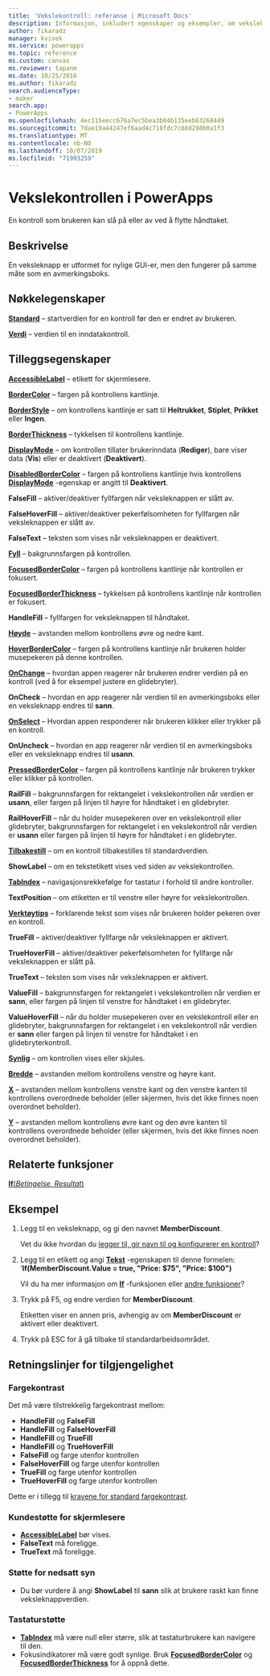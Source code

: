 ```yaml
---
title: 'Vekslekontroll: referanse | Microsoft Docs'
description: Informasjon, inkludert egenskaper og eksempler, om vekslekontrollen
author: fikaradz
manager: kvivek
ms.service: powerapps
ms.topic: reference
ms.custom: canvas
ms.reviewer: tapanm
ms.date: 10/25/2016
ms.author: fikaradz
search.audienceType:
- maker
search.app:
- PowerApps
ms.openlocfilehash: 4ec115eecc676a7ec5bea3b04b135eeb63268449
ms.sourcegitcommit: 7dae19a44247ef6aad4c718fdc7c68d298b0a1f3
ms.translationtype: MT
ms.contentlocale: nb-NO
ms.lasthandoff: 10/07/2019
ms.locfileid: "71993259"
---
```

# <a name="toggle-control-in-powerapps"></a>Vekslekontrollen i PowerApps
En kontroll som brukeren kan slå på eller av ved å flytte håndtaket.

## <a name="description"></a>Beskrivelse
En veksleknapp er utformet for nylige GUI-er, men den fungerer på samme måte som en avmerkingsboks.

## <a name="key-properties"></a>Nøkkelegenskaper
**[Standard](properties-core.md)** – startverdien for en kontroll før den er endret av brukeren.

**[Verdi](properties-core.md)** – verdien til en inndatakontroll.

## <a name="additional-properties"></a>Tilleggsegenskaper
**[AccessibleLabel](properties-accessibility.md)** – etikett for skjermlesere.

**[BorderColor](properties-color-border.md)** – fargen på kontrollens kantlinje.

**[BorderStyle](properties-color-border.md)** – om kontrollens kantlinje er satt til **Heltrukket**, **Stiplet**, **Prikket** eller **Ingen**.

**[BorderThickness](properties-color-border.md)** – tykkelsen til kontrollens kantlinje.

**[DisplayMode](properties-core.md)** – om kontrollen tillater brukerinndata (**Rediger**), bare viser data (**Vis**) eller er deaktivert (**Deaktivert**).

**[DisabledBorderColor](properties-color-border.md)** – fargen på kontrollens kantlinje hvis kontrollens **[DisplayMode](properties-core.md)** -egenskap er angitt til **Deaktivert**.

**FalseFill** – aktiver/deaktiver fyllfargen når veksleknappen er slått av.

**FalseHoverFill** – aktiver/deaktiver pekerfølsomheten for fyllfargen når veksleknappen er slått av.

**FalseText** – teksten som vises når veksleknappen er deaktivert.

**[Fyll](properties-color-border.md)** – bakgrunnsfargen på kontrollen.

**[FocusedBorderColor](properties-color-border.md)** – fargen på kontrollens kantlinje når kontrollen er fokusert.

**[FocusedBorderThickness](properties-color-border.md)** – tykkelsen på kontrollens kantlinje når kontrollen er fokusert.

**HandleFill** – fyllfargen for veksleknappen til håndtaket.

**[Høyde](properties-size-location.md)** – avstanden mellom kontrollens øvre og nedre kant.

**[HoverBorderColor](properties-color-border.md)** – fargen på kontrollens kantlinje når brukeren holder musepekeren på denne kontrollen.

**[OnChange](properties-core.md)** – hvordan appen reagerer når brukeren endrer verdien på en kontroll (ved å for eksempel justere en glidebryter).

**OnCheck** – hvordan en app reagerer når verdien til en avmerkingsboks eller en veksleknapp endres til **sann**.

**[OnSelect](properties-core.md)** – Hvordan appen responderer når brukeren klikker eller trykker på en kontroll.

**OnUncheck** – hvordan en app reagerer når verdien til en avmerkingsboks eller en veksleknapp endres til **usann**.

**[PressedBorderColor](properties-color-border.md)** – fargen på kontrollens kantlinje når brukeren trykker eller klikker på kontrollen.

**RailFill** – bakgrunnsfargen for rektangelet i vekslekontrollen når verdien er **usann**, eller fargen på linjen til høyre for håndtaket i en glidebryter.

**RailHoverFill** – når du holder musepekeren over en vekslekontroll eller glidebryter, bakgrunnsfargen for rektangelet i en vekslekontroll når verdien er **usann** eller fargen på linjen til høyre for håndtaket i en glidebryter.

**[Tilbakestill](properties-core.md)** – om en kontroll tilbakestilles til standardverdien.

**ShowLabel** – om en tekstetikett vises ved siden av vekslekontrollen.

**[TabIndex](properties-accessibility.md)** – navigasjonsrekkefølge for tastatur i forhold til andre kontroller.

**TextPosition** – om etiketten er til venstre eller høyre for vekslekontrollen.

**[Verktøytips](properties-core.md)** – forklarende tekst som vises når brukeren holder pekeren over en kontroll.

**TrueFill** – aktiver/deaktiver fyllfarge når veksleknappen er aktivert.

**TrueHoverFill** – aktiver/deaktiver pekerfølsomheten for fyllfarge når veksleknappen er slått på.

**TrueText** – teksten som vises når veksleknappen er aktivert.

**ValueFill** – bakgrunnsfargen for rektangelet i vekslekontrollen når verdien er **sann**, eller fargen på linjen til venstre for håndtaket i en glidebryter.

**ValueHoverFill** – når du holder musepekeren over en vekslekontroll eller en glidebryter, bakgrunnsfargen for rektangelet i en vekslekontroll når verdien er **sann** eller fargen på linjen til venstre for håndtaket i en glidebryterkontroll.

**[Synlig](properties-core.md)** – om kontrollen vises eller skjules.

**[Bredde](properties-size-location.md)** – avstanden mellom kontrollens venstre og høyre kant.

**[X](properties-size-location.md)** – avstanden mellom kontrollens venstre kant og den venstre kanten til kontrollens overordnede beholder (eller skjermen, hvis det ikke finnes noen overordnet beholder).

**[Y](properties-size-location.md)** – avstanden mellom kontrollens øvre kant og den øvre kanten til kontrollens overordnede beholder (eller skjermen, hvis det ikke finnes noen overordnet beholder).

## <a name="related-functions"></a>Relaterte funksjoner
[**If**(*Betingelse*, *Resultat*)](../functions/function-if.md)

## <a name="example"></a>Eksempel
1. Legg til en veksleknapp, og gi den navnet **MemberDiscount**.

    Vet du ikke hvordan du [legger til, gir navn til og konfigurerer en kontroll](../add-configure-controls.md)?
2. Legg til en etikett og angi **[Tekst](properties-core.md)** -egenskapen til denne formelen:
   <br>’**If(MemberDiscount.Value = true, "Price: $75", "Price: $100")**

    Vil du ha mer informasjon om **[If](../functions/function-if.md)** -funksjonen eller [andre funksjoner](../formula-reference.md)?
3. Trykk på F5, og endre verdien for **MemberDiscount**.

    Etiketten viser en annen pris, avhengig av om **MemberDiscount** er aktivert eller deaktivert.
4. Trykk på ESC for å gå tilbake til standardarbeidsområdet.


## <a name="accessibility-guidelines"></a>Retningslinjer for tilgjengelighet
### <a name="color-contrast"></a>Fargekontrast
Det må være tilstrekkelig fargekontrast mellom:
* **HandleFill** og **FalseFill**
* **HandleFill** og **FalseHoverFill**
* **HandleFill** og **TrueFill**
* **HandleFill** og **TrueHoverFill**
* **FalseFill** og farge utenfor kontrollen
* **FalseHoverFill** og farge utenfor kontrollen
* **TrueFill** og farge utenfor kontrollen
* **TrueHoverFill** og farge utenfor kontrollen

Dette er i tillegg til [kravene for standard fargekontrast](../accessible-apps-color.md).

### <a name="screen-reader-support"></a>Kundestøtte for skjermlesere
* **[AccessibleLabel](properties-accessibility.md)** bør vises.
* **FalseText** må foreligge.
* **TrueText** må foreligge.

### <a name="low-vision-support"></a>Støtte for nedsatt syn
* Du bør vurdere å angi **ShowLabel** til **sann** slik at brukere raskt kan finne veksleknappverdien.

### <a name="keyboard-support"></a>Tastaturstøtte
* **[TabIndex](properties-accessibility.md)** må være null eller større, slik at tastaturbrukere kan navigere til den.
* Fokusindikatorer må være godt synlige. Bruk **[FocusedBorderColor](properties-color-border.md)** og **[FocusedBorderThickness](properties-color-border.md)** for å oppnå dette.
